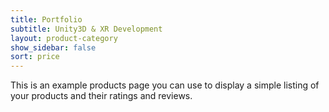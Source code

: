 ```yaml
---
title: Portfolio
subtitle: Unity3D & XR Development
layout: product-category
show_sidebar: false
sort: price
---
```


This is an example products page you can use to display a simple listing of your products and their ratings and reviews.
